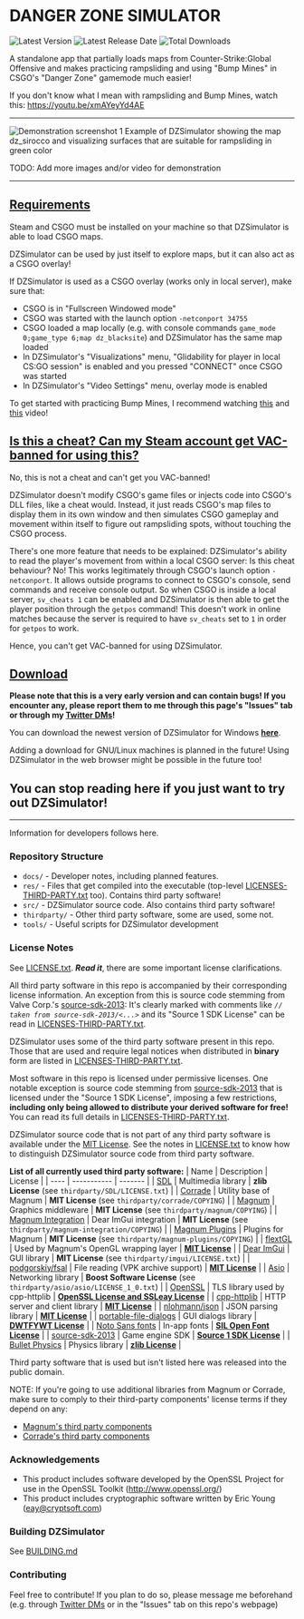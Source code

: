 # DANGER ZONE SIMULATOR

![Latest Version](https://img.shields.io/github/v/tag/lacyyy/DZSimulator?label=version)
![Latest Release Date](https://img.shields.io/github/release-date/lacyyy/DZSimulator)
![Total Downloads](https://img.shields.io/github/downloads/lacyyy/DZSimulator/total?label=total%20downloads)

A standalone app that partially loads maps from Counter-Strike:Global Offensive and makes practicing rampsliding and using "Bump Mines" in CSGO's "Danger Zone" gamemode much easier!

If you don't know what I mean with rampsliding and Bump Mines, watch this: https://youtu.be/xmAYeyYd4AE

----

![Demonstration screenshot 1](docs/media/demo_img_1.png)
Example of DZSimulator showing the map dz_sirocco and visualizing surfaces that are suitable for rampsliding in green color

TODO: Add more images and/or video for demonstration

----

## <ins>Requirements</ins>

Steam and CSGO must be installed on your machine so that DZSimulator is able to load CSGO maps.

DZSimulator can be used by just itself to explore maps, but it can also act as a CSGO overlay!

If DZSimulator is used as a CSGO overlay (works only in local server), make sure that:
- CSGO is in "Fullscreen Windowed mode"
- CSGO was started with the launch option `-netconport 34755`
- CSGO loaded a map locally (e.g. with console commands `game_mode 0;game_type 6;map dz_blacksite`) and DZSimulator has the same map loaded
- In DZSimulator's "Visualizations" menu, "Glidability for player in local CS:GO session" is enabled and you pressed "CONNECT" once CSGO was started
- In DZSimulator's "Video Settings" menu, overlay mode is enabled

To get started with practicing Bump Mines, I recommend watching [this](https://youtu.be/IPWxlnEsLkQ) and [this](https://youtu.be/YblZkx7mXFM) video!


## <ins>Is this a cheat? Can my Steam account get VAC-banned for using this?</ins>

No, this is not a cheat and can't get you VAC-banned!

DZSimulator doesn't modify CSGO's game files or injects code into CSGO's DLL files, like a cheat would. Instead, it just reads CSGO's map files to display them in its own window and then simulates CSGO gameplay and movement within itself to figure out rampsliding spots, without touching the CSGO process.

There's one more feature that needs to be explained: DZSimulator's ability to read the player's movement from within a local CSGO server: Is this cheat behaviour? No! This works legitimately through CSGO's launch option `-netconport`. It allows outside programs to connect to CSGO's console, send commands and receive console output. So when CSGO is inside a local server, `sv_cheats 1` can be enabled and DZSimulator is then able to get the player position through the `getpos` command! This doesn't work in online matches because the server is required to have `sv_cheats` set to `1` in order for `getpos` to work.

Hence, you can't get VAC-banned for using DZSimulator.

## <ins>Download</ins>

**Please note that this is a very early version and can contain bugs! If you encounter any, please report them to me through this page's "Issues" tab or through my [Twitter DMs](https://twitter.com/lacyyycs)!**

You can download the newest version of DZSimulator for Windows [**here**](https://github.com/lacyyy/DZSimulator/releases/latest).

Adding a download for GNU/Linux machines is planned in the future!
Using DZSimulator in the web browser might be possible in the future too!

## You can stop reading here if you just want to try out DZSimulator! 

----
Information for developers follows here.

### Repository Structure
- `docs/` - Developer notes, including planned features.
- `res/` - Files that get compiled into the executable (top-level [LICENSES-THIRD-PARTY.txt](LICENSES-THIRD-PARTY.txt) too). Contains third party software!
- `src/` - DZSimulator source code. Also contains third party software!
- `thirdparty/` - Other third party software, some are used, some not.
- `tools/` - Useful scripts for DZSimulator development

### License Notes

See [LICENSE.txt](LICENSE.txt). ***Read it***, there are some important license clarifications.

All third party software in this repo is accompanied by their corresponding license information. An exception from this is source code stemming from Valve Corp.'s [source-sdk-2013](https://github.com/ValveSoftware/source-sdk-2013): It's clearly marked with comments like *`// taken from source-sdk-2013/<...>`* and its "Source 1 SDK License" can be read in [LICENSES-THIRD-PARTY.txt](LICENSES-THIRD-PARTY.txt).

DZSimulator uses some of the third party software present in this repo. Those that are used and require legal notices when distributed in **binary** form are listed in [LICENSES-THIRD-PARTY.txt](LICENSES-THIRD-PARTY.txt).

Most software in this repo is licensed under permissive licenses. One notable exception is source code stemming from [source-sdk-2013](https://github.com/ValveSoftware/source-sdk-2013) that is licensed under the "Source 1 SDK License", imposing a few restrictions, **including only being allowed to distribute your derived software for free!** You can read its full details in [LICENSES-THIRD-PARTY.txt](LICENSES-THIRD-PARTY.txt).

DZSimulator source code that is not part of any third party software is available under the [MIT License](LICENSE.txt). See the notes in [LICENSE.txt](LICENSE.txt) to know how to distinguish DZSimulator source code from third party software.

**List of all currently used third party software:**
| Name | Description | License |
| ---- | ----------- | ------- |
| [SDL](https://www.libsdl.org) | Multimedia library | **zlib License** (see `thirdparty/SDL/LICENSE.txt`) |
| [Corrade](https://github.com/mosra/corrade) | Utility base of Magnum | **MIT License** (see `thirdparty/corrade/COPYING`) |
| [Magnum](https://github.com/mosra/magnum) | Graphics middleware | **MIT License** (see `thirdparty/magnum/COPYING`) |
| [Magnum Integration](https://github.com/mosra/magnum-integration) | Dear ImGui integration | **MIT License** (see `thirdparty/magnum-integration/COPYING`) |
| [Magnum Plugins](https://github.com/mosra/magnum-plugins) | Plugins for Magnum | **MIT License** (see `thirdparty/magnum-plugins/COPYING`) |
| [flextGL](https://github.com/mosra/flextgl) | Used by Magnum's OpenGL wrapping layer | [**MIT License**](https://github.com/mosra/flextgl/blob/master/COPYING) |
| [Dear ImGui](https://github.com/ocornut/imgui) | GUI library | **MIT License** (see `thirdparty/imgui/LICENSE.txt`) |
| [podgorskiy/fsal](https://github.com/podgorskiy/fsal) | File reading (VPK archive support) | [**MIT License**](thirdparty/fsal_modified/fsal/LICENSE) |
| [Asio](https://think-async.com/Asio/) | Networking library | **Boost Software License** (see `thirdparty/asio/asio/LICENSE_1_0.txt`) |
| [OpenSSL](https://github.com/openssl/openssl) | TLS library used by cpp-httplib | [**OpenSSL License and SSLeay License**](thirdparty/openssl-1.1.1s-bin/LICENSE) |
| [cpp-httplib](https://github.com/yhirose/cpp-httplib) | HTTP server and client library | [**MIT License**](thirdparty/cpp-httplib/LICENSE) |
| [nlohmann/json](https://github.com/nlohmann/json) | JSON parsing library | [**MIT License**](thirdparty/json/LICENSE.MIT) |
| [portable-file-dialogs](https://github.com/samhocevar/portable-file-dialogs) | GUI dialogs library | [**DWTFYWT License**](thirdparty/portable-file-dialogs/COPYING) |
| [Noto Sans fonts](https://fonts.google.com/noto/specimen/Noto+Sans) | In-app fonts | [**SIL Open Font License**](res/fonts/OFL.txt) |
| [source-sdk-2013](https://github.com/ValveSoftware/source-sdk-2013) | Game engine SDK | [**Source 1 SDK License**](LICENSES-THIRD-PARTY.txt) |
| [Bullet Physics](https://github.com/bulletphysics/bullet3) | Physics library | [**zlib License**](thirdparty/bullet/LICENSE.txt) |

Third party software that is used but isn't listed here was released into the public domain.


NOTE: If you're going to use additional libraries from Magnum or Corrade, make sure to comply to their third-party components' license terms if they depend on any:
- [Magnum's third party components](https://doc.magnum.graphics/magnum/credits-third-party.html)
- [Corrade's third party components](https://doc.magnum.graphics/corrade/corrade-credits-third-party.html)

### Acknowledgements

- This product includes software developed by the OpenSSL Project for use in the OpenSSL Toolkit (http://www.openssl.org/)
- This product includes cryptographic software written by Eric Young (eay@cryptsoft.com)

### Building DZSimulator

See [BUILDING.md](BUILDING.md)

### Contributing

Feel free to contribute! If you plan to do so, please message me beforehand (e.g. through [Twitter DMs](https://twitter.com/lacyyycs) or in the "Issues" tab on this repo's webpage)



